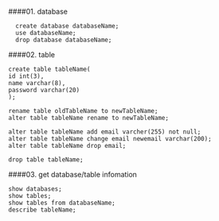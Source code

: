 ####01. database
```
  create database databaseName;  
  use databaseName;
  drop database databaseName;
```
####02. table
```
create table tableName(
id int(3),
name varchar(8),
password varchar(20)
);

rename table oldTableName to newTableName;
alter table tableName rename to newTableName;

alter table tableName add email varcher(255) not null;
alter table tableName change email newemail varchar(200);
alter table tableName drop email;

drop table tableName;

```
####03. get database/table infomation
```
show databases;
show tables;
show tables from databaseName;
describe tableName;
```